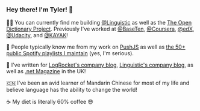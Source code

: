 ### Hey there! I'm Tyler! 👋

<!--
**Nickersoft/Nickersoft** is a ✨ _special_ ✨ repository because its `README.md` (this file) appears on your GitHub profile.

Here are some ideas to get you started:

- 🔭 I’m currently working on ...
- 🌱 I’m currently learning ...
- 👯 I’m looking to collaborate on ...
- 🤔 I’m looking for help with ...
- 💬 Ask me about ...
- 📫 How to reach me: ...
- 😄 Pronouns: ...
- ⚡ Fun fact: ...
-->

:man_technologist: You can currently find me building [@Linguistic](https://github.com/Linguistic) as well as the [The Open Dictionary Project](https://github.com/TheOpenDictionary/odict). Previously I've worked at [@BaseTen](https://github.com/BaseTenLabs), [@Coursera](https://github.com/Coursera), [@edX](https://github.com/edX), [@Udacity](https://github.com/Udacity), and [@KAYAK](https://github.com/KAYAK)!

:rocket: People typically know me from my work on [PushJS](https://pushjs.org) as well as [the 50+ public Spotify playlists I maintain](https://open.spotify.com/user/tjnickerson) (yes, I'm serious).

:memo: I've written for [LogRocket's company blog](https://blog.logrocket.com/author/tylernickerson/), [Linguistic's company blog](https://www.golinguistic.com/blog), as well as [.net Magazine](https://www.creativebloq.com/net-magazine) in the UK!

:cn: I've been an avid learner of Mandarin Chinese for most of my life and believe language has the ability to change the world!

:coffee: My diet is literally 60% coffee 😎

